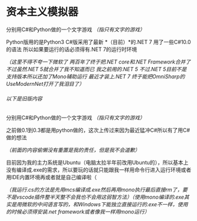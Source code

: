 # 资本主义模拟器
分别用C#和Python做的一个文字游戏
*（指只有文字的游戏）*

Python版用的是Python3 C#版采用了最新 *（目前）*的.NET 7 用了一些C#10.0的语法 所以如果要运行的话必须得有.NET 7的运行时环境

*（这里不得不夸一下微软了 两百年了终于把.NET core和.NET Framework合并了 不过虽然.NET 5就合并了我不知道而已 我之前用的.NET 5 不过.NET 5目前不是支持版本所以还加了Mono辅助运行 最近才装上.NET 7 终于能把OmniSharp的UseModernNet打开了我泪目了）*

###### 以下是旧版内容
分别用C#和Python做的一个文字游戏
*（指只有文字的游戏）*

之前做0.1到0.3都是用python做的，这次上传过来因为最近猛冲C#所以有了用C#做的想法

*（前面的内容偷懒没有重置是我的责任，但是我不会道歉）*

目前因为我的主力系统是Ubuntu（电脑太拉半年前改用Ubuntu的），所以基本上没有编译成.exe的需求，所以要玩的话就只能跟我一样用命令行进入运行环境或者用IDE内置环境再或者就是自己编译啦（

*（我运行.cs的方法是先用mcs编译成.exe然后再用mono执行最后直接rm了，要不是vscode插件整半天整不会我也不会用这弱智方法）（使用mono编译的.exe其实是用微软的中间语言写的，和Windows下能独立直接运行的.exe不一样，使用的时候必须得安装.net framework或者像我一样用mono运行）*